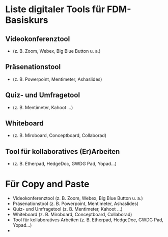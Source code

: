 # Liste digitaler Tools für FDM-Basiskurs

## Videokonferenztool 
* (z. B. Zoom, Webex, Big Blue Button u. a.)
## Präsenationstool
* (z. B. Powerpoint, Mentimeter, Ashaslides)
## Quiz- und Umfragetool 
* (z. B. Mentimeter, Kahoot ...)
## Whiteboard
* (z. B. Miroboard, Conceptboard, Collaborad)
## Tool für kollaboratives (Er)Arbeiten 
* (z. B. Etherpad, HedgeDoc, GWDG Pad, Yopad...)


# Für Copy and Paste
* Videokonferenztool (z. B. Zoom, Webex, Big Blue Button u. a.)
* Präsenationstool (z. B. Powerpoint, Mentimeter, Ashaslides)
* Quiz- und Umfragetool (z. B. Mentimeter, Kahoot ...)
* Whiteboard (z. B. Miroboard, Conceptboard, Collaborad)
* Tool für kollaboratives Arbeiten (z. B. Etherpad, HedgeDoc, GWDG Pad, Yopad...)
* 
